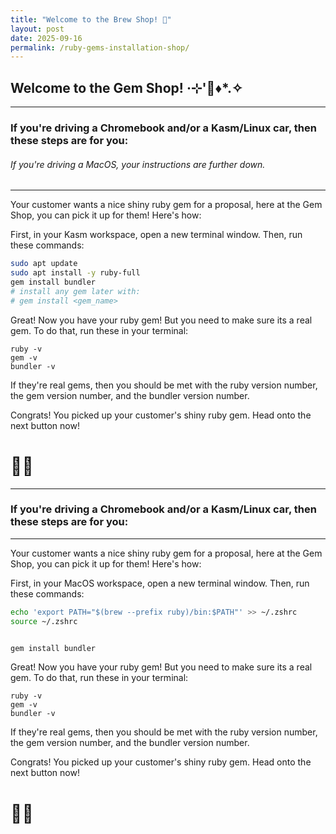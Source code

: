 ```yaml
---
title: "Welcome to the Brew Shop! 🍺"
layout: post
date: 2025-09-16
permalink: /ruby-gems-installation-shop/
---
```


## Welcome to the Gem Shop! ‧⊹'💎♦️*⁠.⁠✧

---

### If you're driving a Chromebook and/or a Kasm/Linux car, then these steps are for you:
###### If you're driving a MacOS, your instructions are further down.

---

Your customer wants a nice shiny ruby gem for a proposal, here at the Gem Shop, you can pick it up for them! Here's how:

First, in your Kasm workspace, open a new terminal window. Then, run these commands:
```bash 
sudo apt update
sudo apt install -y ruby-full
gem install bundler
# install any gem later with:
# gem install <gem_name>
```
Great! Now you have your ruby gem! But you need to make sure its a real gem. To do that, run these in your terminal:
```
ruby -v
gem -v
bundler -v
```
If they're real gems, then you should be met with the ruby version number, the gem version number, and the bundler version number.

Congrats! You picked up your customer's shiny ruby gem. Head onto the next button now!

# 🎉🎉

---

### If you're driving a Chromebook and/or a Kasm/Linux car, then these steps are for you:

---
Your customer wants a nice shiny ruby gem for a proposal, here at the Gem Shop, you can pick it up for them! Here's how:

First, in your MacOS workspace, open a new terminal window. Then, run these commands:
```bash
echo 'export PATH="$(brew --prefix ruby)/bin:$PATH"' >> ~/.zshrc
source ~/.zshrc


gem install bundler
```
Great! Now you have your ruby gem! But you need to make sure its a real gem. To do that, run these in your terminal:
```
ruby -v
gem -v
bundler -v
```
If they're real gems, then you should be met with the ruby version number, the gem version number, and the bundler version number.

Congrats! You picked up your customer's shiny ruby gem. Head onto the next button now!

# 🎉🎉